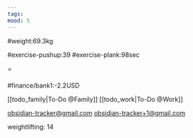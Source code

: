 ```yaml
---
tags: 
mood: 5
---
```


#weight:69.3kg

#exercise-pushup:39
#exercise-plank:98sec


⭐

#finance/bank1:-2.2USD

[[todo_family|To-Do @Family]]
[[todo_work|To-Do @Work]]

obsidian-tracker@gmail.com
obsidian-tracker+1@gmail.com

weightlifting: 14

